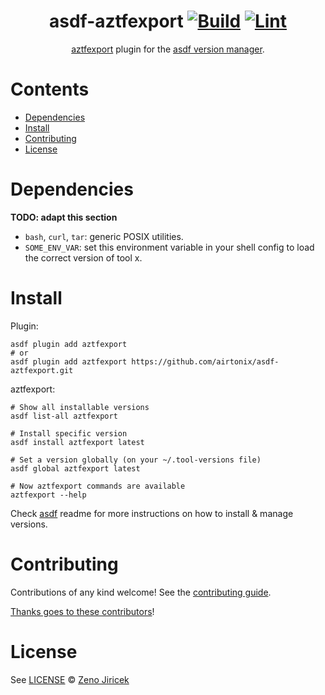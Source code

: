 <div align="center">

# asdf-aztfexport [![Build](https://github.com/airtonix/asdf-aztfexport/actions/workflows/build.yml/badge.svg)](https://github.com/airtonix/asdf-aztfexport/actions/workflows/build.yml) [![Lint](https://github.com/airtonix/asdf-aztfexport/actions/workflows/lint.yml/badge.svg)](https://github.com/airtonix/asdf-aztfexport/actions/workflows/lint.yml)

[aztfexport](https://github.com/Azure/aztfexport) plugin for the [asdf version manager](https://asdf-vm.com).

</div>

# Contents

- [Dependencies](#dependencies)
- [Install](#install)
- [Contributing](#contributing)
- [License](#license)

# Dependencies

**TODO: adapt this section**

- `bash`, `curl`, `tar`: generic POSIX utilities.
- `SOME_ENV_VAR`: set this environment variable in your shell config to load the correct version of tool x.

# Install

Plugin:

```shell
asdf plugin add aztfexport
# or
asdf plugin add aztfexport https://github.com/airtonix/asdf-aztfexport.git
```

aztfexport:

```shell
# Show all installable versions
asdf list-all aztfexport

# Install specific version
asdf install aztfexport latest

# Set a version globally (on your ~/.tool-versions file)
asdf global aztfexport latest

# Now aztfexport commands are available
aztfexport --help
```

Check [asdf](https://github.com/asdf-vm/asdf) readme for more instructions on how to
install & manage versions.

# Contributing

Contributions of any kind welcome! See the [contributing guide](contributing.md).

[Thanks goes to these contributors](https://github.com/airtonix/asdf-aztfexport/graphs/contributors)!

# License

See [LICENSE](LICENSE) © [Zeno Jiricek](https://github.com/airtonix/)
